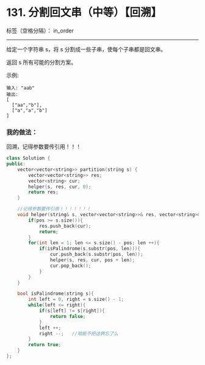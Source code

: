 ﻿# 131. 分割回文串（中等）【回溯】

标签（空格分隔）： in_order

---
给定一个字符串 s，将 s 分割成一些子串，使每个子串都是回文串。

返回 s 所有可能的分割方案。

示例:

    输入: "aab"
    输出:
    [
      ["aa","b"],
      ["a","a","b"]
    ]

### 我的做法：  
回溯，记得参数要传引用！！！
```C++
class Solution {
public:
    vector<vector<string>> partition(string s) {
        vector<vector<string>> res;
        vector<string> cur;
        helper(s, res, cur, 0);
        return res;
    }

    //记得参数要传引用！！！！！！！
    void helper(string& s, vector<vector<string>>& res, vector<string>& cur, int pos){
        if(pos >= s.size()){
            res.push_back(cur);
            return;
        }
        for(int len = 1; len <= s.size() - pos; len ++){
            if(isPalindrome(s.substr(pos, len))){
                cur.push_back(s.substr(pos, len));
                helper(s, res, cur, pos + len);
                cur.pop_back();
            }
        }
    }

    bool isPalindrome(string s){
        int left = 0, right = s.size() - 1;
        while(left <= right){
            if(s[left] != s[right]){
                return false;
            }
            left ++;
            right --;   //咱能不把这俩忘了么
        }
        return true;
    }
};
```